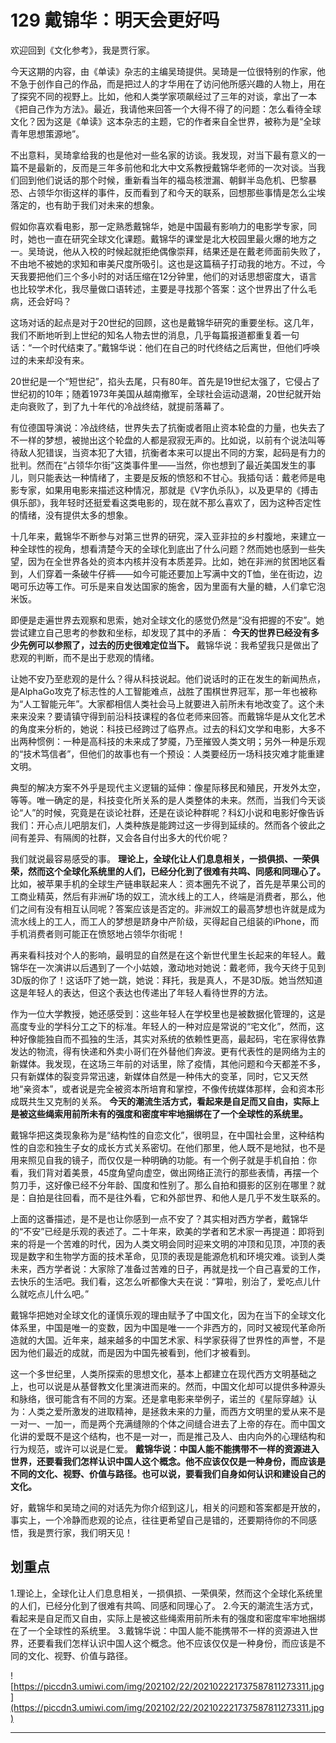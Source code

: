 # 129 戴锦华：明天会更好吗

欢迎回到《文化参考》，我是贾行家。

今天这期的内容，由《单读》杂志的主编吴琦提供。吴琦是一位很特别的作家，他不急于创作自己的作品，而是把过人的才华用在了访问他所感兴趣的人物上，用在了探究不同的视野上。比如，他和人类学家项飙经过了三年的对谈，拿出了一本《把自己作为方法》。最近，我请他来回答一个大得不得了的问题：怎么看待全球文化？因为这是《单读》这本杂志的主题，它的作者来自全世界，被称为是“全球青年思想策源地”。

不出意料，吴琦拿给我的也是他对一些名家的访谈。我发现，对当下最有意义的一篇不是最新的，反而是三年多前他和北大中文系教授戴锦华老师的一次对谈。当我们回到他们说话的那个时候，重新看当年的福岛核泄漏、朝鲜半岛危机、巴黎暴恐、占领华尔街这样的事件，反而看到了和今天的联系，回想那些事情是怎么尘埃落定的，也有助于我们对未来的想象。

假如你喜欢看电影，那一定熟悉戴锦华，她是中国最有影响力的电影学专家，同时，她也一直在研究全球文化课题。戴锦华的课堂是北大校园里最火爆的地方之一。吴琦说，他从入校的时候起就拒绝偶像崇拜，结果还是在戴老师面前失败了，不由地不被她的求知和审美尺度所吸引。这也是这篇稿子打动我的地方。不过，今天我要把他们三个多小时的对话压缩在12分钟里，他们的对话思想密度大，语言也比较学术化，我尽量做口语转述，主要是寻找那个答案：这个世界出了什么毛病，还会好吗？

这场对话的起点是对于20世纪的回顾，这也是戴锦华研究的重要坐标。这几年，我们不断地听到上世纪的知名人物去世的消息，几乎每篇报道都重复着一句话：“一个时代结束了。”戴锦华说：他们在自己的时代终结之后离世，但他们呼唤过的未来却没有来。

20世纪是一个“短世纪”，掐头去尾，只有80年。首先是19世纪太强了，它侵占了世纪初的10年；随着1973年美国从越南撤军，全球社会运动退潮，20世纪就开始走向衰败了，到了九十年代的冷战终结，就提前落幕了。

有位德国导演说：冷战终结，世界失去了抗衡或者阻止资本轮盘的力量，也失去了不一样的梦想，被抛出这个轮盘的人都是寂寂无声的。比如说，以前有个说法叫等待敌人犯错误，当资本犯了大错，抗衡者本来可以提出不同的方案，起码是有力的批判。然而在“占领华尔街”这类事件里——当然，你也想到了最近美国发生的事儿，则只能表达一种情绪了，主要是反叛的愤怒和不甘心。我插句话：戴老师是电影专家，如果用电影来描述这种情况，那就是《V字仇杀队》，以及更早的《搏击俱乐部》，我年轻时还挺爱看这类电影的，现在就不那么喜欢了，因为这种否定性的情绪，没有提供太多的想象。

十几年来，戴锦华不断参与对第三世界的研究，深入亚非拉的乡村腹地，来建立一种全球性的视角，想看清楚今天的全球化到底出了什么问题？然而她也感到一些失望，因为在全世界各处的资本内核并没有本质差异。比如，她在非洲的贫困地区看到，人们穿着一条破牛仔裤——如今可能还要加上写满中文的T恤，坐在街边，边喝可乐边等工作。可乐是来自发达国家的施舍，因为里面有大量的糖，人们拿它泡米饭。

即便是走遍世界去观察和思索，她对全球文化的感觉仍然是“没有把握的不安”。她尝试建立自己思考的参数和坐标，却发现了其中的矛盾： **今天的世界已经没有多少先例可以参照了，过去的历史很难定位当下。** 戴锦华说：我希望我只是做出了悲观的判断，而不是出于悲观的情绪。

让她不安乃至悲观的是什么？得从科技说起。他们说话时的正在发生的新闻热点，是AlphaGo攻克了标志性的人工智能难点，战胜了围棋世界冠军，那一年也被称为“人工智能元年”。大家都相信人类社会马上就要进入前所未有地改变了。这个未来来没来？要请镇守得到前沿科技课程的各位老师来回答。而戴锦华是从文化艺术的角度来分析的，她说：科技已经跨过了临界点。过去的科幻文学和电影，大多不出两种惯例：一种是高科技的未来成了梦魇，乃至摧毁人类文明；另外一种是乐观的“技术笃信者”，但他们的故事也有一个预设：人类要经历一场科技灾难才能重建文明。

典型的解决方案不外乎是现代主义逻辑的延伸：像星际移民和殖民，开发外太空，等等。唯一确定的是，科技变化所关系的是人类整体的未来。然而，当我们今天谈论“人”的时候，究竟是在谈论社群，还是在谈论种群呢？科幻小说和电影好像告诉我们：开心点儿吧朋友们，人类种族是能跨过这一步得到延续的。然而各个彼此之间有差异、有隔阂的社群，又会各自付出多大的代价呢？

我们就说最容易感受的事。 **理论上，全球化让人们息息相关，一损俱损、一荣俱荣，然而这个全球化系统里的人们，已经分化到了很难有共鸣、同感和同理心了。** 比如，被苹果手机的全球生产链串联起来人：资本圈先不说了，首先是苹果公司的工商业精英，然后有非洲矿场的奴工，流水线上的工人，终端是消费者，那么，他们之间有没有相互认同呢？答案应该是否定的。非洲奴工的最高梦想也许就是成为流水线上的工人，而工人的梦想是跻身中产阶级，买得起自己组装的iPhone，而手机消费者则可能正在愤怒地占领华尔街呢！

再来看科技对个人的影响，最明显的自然是在这个新世代里生长起来的年轻人。戴锦华在一次演讲以后遇到了一个小姑娘，激动地对她说：戴老师，我今天终于见到3D版的你了！这话吓了她一跳，她说：拜托，我是真人，不是3D版。她当然知道这是年轻人的表达，但这个表达也传递出了年轻人看待世界的方法。

作为一位大学教授，她还感受到：这些年轻人在学校里也是被数据化管理的，这是高度专业的学科分工之下的标准。年轻人的一种对应是常说的“宅文化”，然而，这种好像能独自而不孤独的生活，其实对系统的依赖性更高，最起码，宅在家得依靠发达的物流，得有快递和外卖小哥们在外替他们奔波。更有代表性的是网络为主的新媒体。我发现，在这场三年前的对话里，除了疫情，其他问题和今天都差不多，只有新媒体的裂变异常迅速，新媒体自然是一种伟大的变革，同时，它又天然地“亲资本”，或者说是完全被资本所培育和掌控，不像传统媒体那样，会和资本形成既共生又克制的关系。 **今天的潮流生活方式，看起来是自足而又自由，实际上是被这些绳索用前所未有的强度和密度牢牢地捆绑在了一个全球性的系统里。**

戴锦华把这类现象称为是“结构性的自恋文化”，很明显，在中国社会里，这种结构性的自恋和独生子女的成长方式关系密切。在他们那里，他人既不是地狱，也不是用来照见自我的镜子，而仅仅是一种明确的功能。有一个例子就是手机自拍：你看，我们背对着美景，45度角望向虚空，做出网络正流行的那些表情，再摆一个剪刀手，这好像已经不分年龄、国度和性别了。那么自拍和摄影的区别在哪里？就是：自拍是往回看，而不是往外看，它和外部世界、和他人是几乎不发生联系的。

上面的这番描述，是不是也让你感到一点不安了？其实相对西方学者，戴锦华的“不安”已经是乐观的表述了。二十年来，欧美的学者和艺术家一再提道：即将到来的将是一个苦难的时代，因为人类文明会同时迎来文明的冲顶和见顶，冲顶的表现是数字和生物学方面的技术革命，见顶的表现是能源危机和环境灾难。谈到人类未来，西方学者说：大家除了准备过苦难的日子，再就是找一个自己喜爱的工作，去快乐的生活吧。我们看，这怎么听都像大夫在说：“算啦，别治了，爱吃点儿什么就吃点儿什么吧。”

戴锦华把她对全球文化的谨慎乐观的理由赋予了中国文化，因为在当下的全球文化体系里，中国是唯一的变数，因为中国是唯一一个非西方的，同时又被现代革命所造就的大国。近年来，越来越多的中国艺术家、科学家获得了世界性的声誉，不是因为他们最近的成就，而是因为中国先被看到，他们才被看到。

这一个多世纪里，人类所探索的思想文化，基本上都建立在现代西方文明基础之上，也可以说是从基督教文化里演进而来的。然而，中国文化却可以提供多种源头和脉络，很可能含有不同的方案。还是拿电影来举例子，诺兰的《星际穿越》认为：人类之爱所激发的进取精神，是拯救未来的力量，而西方文明里的爱从来不是一对一、一加一，而是两个充满缝隙的个体之间缝合进去了上帝的存在。而中国文化讲的爱既不是这个结构，也不是一对一，而是推己及人、由内向外的心理结构和行为规范，或许可以说是仁爱。 **戴锦华说：中国人能不能携带不一样的资源进入世界，还要看我们怎样认识中国人这个概念。他不应该仅仅是一种身份，而应该是不同的文化、视野、价值与路径。也可以说，要看我们自身如何认识和建设自己的文化。**

好，戴锦华和吴琦之间的对话先为你介绍到这儿，相关的问题和答案都是开放的，事实上，一个冷静而悲观的论点，往往更希望自己是错的，还要期待你的不同感悟，我是贾行家，我们明天见！

## 划重点

1.理论上，全球化让人们息息相关，一损俱损、一荣俱荣，然而这个全球化系统里的人们，已经分化到了很难有共鸣、同感和同理心了。
2.今天的潮流生活方式，看起来是自足而又自由，实际上是被这些绳索用前所未有的强度和密度牢牢地捆绑在了一个全球性的系统里。
3.戴锦华说：中国人能不能携带不一样的资源进入世界，还要看我们怎样认识中国人这个概念。他不应该仅仅是一种身份，而应该是不同的文化、视野、价值与路径。

![https://piccdn3.umiwi.com/img/202102/22/202102221737587811273311.jpg](https://piccdn3.umiwi.com/img/202102/22/202102221737587811273311.jpg)

---
